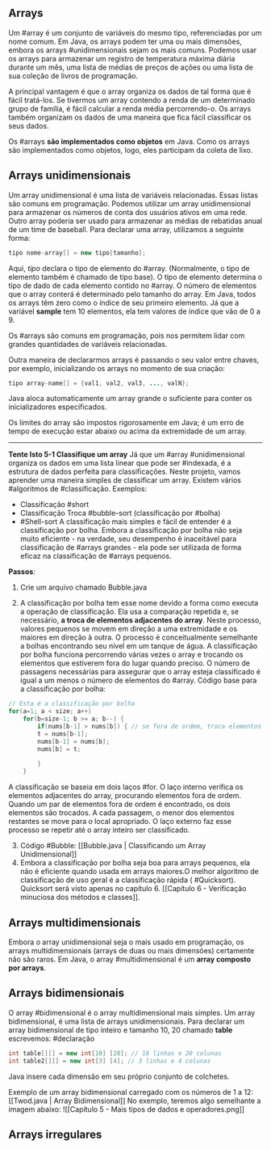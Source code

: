 ## Arrays
Um #array é um conjunto de variáveis do mesmo tipo, referenciadas por um nome comum. Em Java, os arrays podem ter uma ou mais dimensões, embora os arrays #unidimensionais sejam os mais comuns. Podemos usar os arrays para armazenar um registro de temperatura máxima diária durante um mês, uma lista de médias de preços de ações ou uma lista de sua coleção de livros de programação.

A principal vantagem é que o array organiza os dados de tal forma que é fácil tratá-los. Se tivermos um array contendo a renda de um determinado grupo de família, é fácil calcular a renda média percorrendo-o. Os arrays também organizam os dados de uma maneira que fica fácil classificar os seus dados.

Os #arrays **são implementados como objetos** em Java. Como os arrays são implementados como objetos, logo, eles participam da coleta de lixo.

## Arrays unidimensionais
Um array unidimensional é uma lista de variáveis relacionadas. Essas listas são comuns em programação. Podemos utilizar um array unidimensional para armazenar os números de conta dos usuários ativos em uma rede. Outro array poderia ser usado para armazenar as médias de rebatidas anual de um time de baseball.
Para declarar uma array, utilizamos a seguinte forma:
```java
tipo nome-array[] = new tipo[tamanho];
```
 Aqui, *tipo* declara o tipo de elemento do #array. (Normalmente, o tipo de elemento também é chamado de tipo base). O tipo de elemento determina o tipo de dado de cada elemento contido no #array. O número de elementos que o array conterá é determinado pelo tamanho do array. 
Em Java, todos os arrays têm zero como o índice de seu primeiro elemento. Já que a variável **sample** tem 10 elementos, ela tem valores de índice que vão de 0 a 9. 

Os #arrays são comuns em programação, pois nos permitem lidar com grandes quantidades de variáveis relacionadas. 

Outra maneira de declararmos arrays é passando o seu valor entre chaves, por exemplo, inicializando os arrays no momento de sua criação:
```java
tipo array-name[] = {val1, val2, val3, ..., valN};
```
Java aloca automaticamente um array grande o suficiente para conter os inicializadores especificados. 

Os limites do array são impostos rigorosamente em Java; é um erro de tempo de execução estar abaixo ou acima da extremidade de um array. 

---
**Tente Isto 5-1 Classifique um array**
Já que um #array #unidimensional organiza os dados em uma lista linear que pode ser #indexada, é a estrutura de dados perfeita para classificações. Neste projeto, vamos aprender uma maneira simples de classificar um array. Existem vários #algoritmos de #classificação. Exemplos:
- Classificação #short
- Classificação Troca #bubble-sort (classificação por #bolha)
- #Shell-sort
A classificação mais simples e fácil de entender é a classificação por bolha. Embora a classificação por bolha não seja muito eficiente - na verdade, seu desempenho ẽ inaceitável para classificação de #arrays grandes - ela pode ser utilizada de forma eficaz na classificação de #arrays pequenos.

**Passos**:
1. Crie um arquivo chamado Bubble.java

2. A classificação por bolha tem esse nome devido a forma como executa a operação de classificação. Ela usa a comparação repetida e, se necessário, **a troca de elementos adjacentes do array**. Neste processo, valores pequenos se movem em direção a uma extremidade e os maiores em direção à outra. O processo é conceitualmente semelhante a bolhas encontrando seu nível em um tanque de água. A classificação por bolha funciona percorrendo várias vezes o array e trocando os elementos que estiverem fora do lugar quando preciso. O número de passagens necessárias para assegurar que o array esteja classificado é igual a um menos o número de elementos do #array.
Código base para a classificação por bolha:
```java
// Esta é a classificação por bolha
for(a=1; a < size; a++)
	for(b=size-1; b >= a; b--) {
		if(nums[b-1] > nums[b]) { // se fora de ordem, troca elementos
		t = nums[b-1];
		nums[b-1] = nums[b];
		nums[b] = t;
		
		}
	}
```
A classificação se baseia em dois laços #for. O laço interno verifica os elementos adjacentes do array, procurando elementos fora de ordem. Quando um par de elementos fora de ordem é encontrado, os dois elementos são trocados. A cada passagem, o menor dos elementos restantes se move para o local apropriado. O laço externo faz esse processo se repetir até o array inteiro ser classificado.

3. Código #Bubble:
[[Bubble.java | Classificando um Array Unidimensional]]
4. Embora a classificação por bolha seja boa para arrays pequenos, ela não é eficiente quando usada em arrays maiores.O melhor algoritmo de classificação de uso geral é a classificação rápida ( #Quicksort). Quicksort será visto apenas no capítulo 6. [[Capítulo 6 - Verificação minuciosa dos métodos e classes]].

## Arrays multidimensionais
Embora o array unidimensional seja o mais usado em programação, os arrays multidimensionais (arrays de duas ou mais dimensões) certamente não são raros. Em Java, o array #multidimensional é um **array composto por arrays**.

## Arrays bidimensionais
O array #bidimensional é o array multidimensional mais simples. Um array bidimensional, é uma lista de arrays unidimensionais. Para declarar um array bidimensional de tipo inteiro e tamanho 10, 20 chamado **table** escrevemos:
#declaração
```java
int table[][] = new int[10] [20]; // 10 linhas e 20 colunas
int table2[][] = new int[3] [4]; // 3 linhas e 4 colunas
```
Java insere cada dimensão em seu próprio conjunto de colchetes. 

Exemplo de um array bidimensional carregado com os números de 1 a 12:
[[Twod.java | Array Bidimensional]]
No exemplo, teremos algo semelhante a imagem abaixo:
![[Capítulo 5 - Mais tipos de dados e operadores.png]]

## Arrays irregulares
